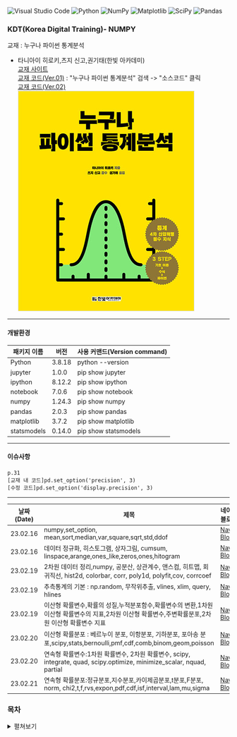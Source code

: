 ![Visual Studio Code](https://img.shields.io/badge/Visual%20Studio%20Code-0078d7.svg?style=for-the-badge&logo=visual-studio-code&logoColor=white)
![Python](https://img.shields.io/badge/python-3670A0?style=for-the-badge&logo=python&logoColor=ffdd54)
![NumPy](https://img.shields.io/badge/numpy-%23013243.svg?style=for-the-badge&logo=numpy&logoColor=white)
![Matplotlib](https://img.shields.io/badge/Matplotlib-%23ffffff.svg?style=for-the-badge&logo=Matplotlib&logoColor=black)
![SciPy](https://img.shields.io/badge/SciPy-%230C55A5.svg?style=for-the-badge&logo=scipy&logoColor=%white)
![Pandas](https://img.shields.io/badge/pandas-%23150458.svg?style=for-the-badge&logo=pandas&logoColor=white)

### KDT(Korea Digital Training)- NUMPY

교재 : 누구나 파이썬 통계분석

- 타니아이 히로키,츠지 신고,권기태(한빛 아카데미)  
[교재 사이트](https://www.hanbit.co.kr/store/books/look.php?p_code=B2049588591)  
[교재 코드(Ver.01)](https://www.hanbit.co.kr/support/supplement_list.html) : "누구나 파이썬 통계분석" 검색 -> "소스코드" 클릭  
[교재 코드(Ver.02)](https://github.com/ghmagazine/python_stat_sample)  
![](./image/2024-02-19-09-00-31.png)
<hr/>

#### 개발환경

| 패키지 이름 | 버전   | 사용 커맨드(Version command) |
| ----------- | ------ | ---------------------------- |
| Python      | 3.8.18 | python --version             |
| jupyter     | 1.0.0  | pip show jupyter             |
| ipython     | 8.12.2 | pip show ipython             |
| notebook    | 7.0.6  | pip show notebook            |
| numpy       | 1.24.3 | pip show numpy               |
| pandas      | 2.0.3  | pip show pandas              |
| matplotlib  | 3.7.2  | pip show matplotlib          |
| statsmodels | 0.14.0 | pip show statsmodels         |

<hr/>

#### 이슈사항

```
p.31
[교재 내 코드]pd.set_option('precision', 3)
[수정 코드]pd.set_option('display.precision', 3)
```

<hr/>   
   
|날짜(Date) | 제목 | 네이버 블로그 | 관련 디렉토리 |
| --------  | ---  | -----------| ------------|
| 23.02.16  | numpy,set_option, mean,sort,median,var,square,sqrt,std,ddof  | [Naver Blog](https://blog.naver.com/mathnoah/223355550422)         | Source/notebook/chap01,chap02.ipynb   |
| 23.02.16  | 데이터 정규화, 히스토그램, 상자그림, cumsum, linspace,arange,ones_like,zeros,ones,hitogram | [Naver Blog](https://blog.naver.com/mathnoah/223355691981)         | Source/notebook/chap02.ipynb   |
| 23.02.19  | 2차원 데이터 정리,numpy, 공분산, 상관계수, 앤스컴, 히트맵, 회귀직선, hist2d, colorbar, corr, poly1d, polyfit,cov, corrcoef | [Naver Blog](https://blog.naver.com/mathnoah/223358054171)         | Source/notebook/chap03.ipynb   |
| 23.02.19 |추측통계의 기본 : np.random, 무작위추출, vlines, xlim, query, hlines | [Naver Blog](https://blog.naver.com/mathnoah/223358227791) | Source/notebook/chap04.ipynb |
| 23.02.19 | 이산형 확률변수,확률의 성질,누적분포함수,확률변수의 변환,1차원 이산형 확률변수의 지표,2차원 이산형 확률변수,주변확률분포,2차원 이산형 확률변수 지표| [Naver Blog](https://blog.naver.com/mathnoah/223358353805) | Source/notebook/chap05.ipynb |
| 23.02.20 |이산형 확률분포 : 베르누이 분포, 이항분포, 기하분포, 포아송 분포,scipy,stats,bernoulli,pmf,cdf,comb,binom,geom,poisson | [Naver Blog](https://blog.naver.com/mathnoah/223359288510) | Source/notebook/chap06.ipynb |
| 23.02.20 | 연속형 확률변수:1차원 확률변수, 2차원 확률변수, scipy, integrate, quad, scipy.optimize, minimize_scalar, nquad, partial| [Naver Blog](https://blog.naver.com/mathnoah/223359449665) | Source/notebook/chap07.ipynb |
| 23.02.21 |연속형 확률분포:정규분포,지수분포,카이제곱분포,t분포,F분포, norm, chi2,t,f,rvs,expon,pdf,cdf,isf,interval,lam,mu,sigma | [Naver Blog](https://blog.naver.com/mathnoah/223360326566) | Source/notebook/chap08.ipynb |

### 목차

<details>
  <summary>
    펼쳐보기
  </summary>
  
  - 1장 데이터   
  - 1.1 데이터의 크기   
  - 1.2 변수의 종류   
    - 1.2.1 질적 변수와 양적 변수   
    - 1.2.2 척도 수준   
    - 1.2.3 이산형 변수와 연속형 변수   
- 2장 1차원 데이터 정리   
  - 2.1 데이터 중심의 지표
    - 2.1.1 평균값
    - 2.1.2 중앙값
    - 2.1.3 최빈값
  - 2.2 데이터의 산포도 지표
    - 2.2.1 분산과 표준편차
    - 2.2.2 범위와 사분위 범위
    - 2.2.3 데이터의 지표 정리
  - 2.3 데이터의 정규화
    - 2.3.1 표준화
    - 2.3.2 편찻값
  - 2.4 1차원 데이터의 시각화
    - 2.4.1 도수분포표
    - 2.4.2 히스토그램
    - 2.4.3 상자그림
- 3장 2차원 데이터 정리
  - 3.1 두 데이터 사이의 관계를 나타내는 지표
    - 3.1.1 공분산
    - 3.1.2 상관계수
  - 3.2 2차원 데이터의 시각화
    - 3.2.1 산점도
    - 3.2.2 회귀직선
    - 3.2.3 히트맵
  - 3.3 앤스컴의 예
- 4장 추측통계의 기본
  - 4.1 모집단과 표본
    - 4.1.1 표본추출 방법
  - 4.2 확률 모형
    - 4.2.1 확률의 기본
    - 4.2.2 확률분포
  - 4.3 추측통계의 확률
  - 4.4 이제부터 배울 내용
- 5장 이산형 확률변수
  - 5.1 1차원 이산형 확률변수
    - 5.1.1 1차원 이산형 확률변수의 정의
    - 5.1.2 1차원 이산형 확률변수의 지표
  - 5.2 2차원 이산형 확률변수
    - 5.2.1 2차원 이산형 확률변수의 정의
    - 5.2.2 2차원 이산형 확률변수의 지표
- 6장 대표적인 이산형 확률분포
  - 6.1 베르누이 분포
  - 6.2 이항분포
  - 6.3 기하분포
  - 6.4 포아송 분포
- 7장 연속형 확률변수
  - 7.1 1차원 연속형 확률변수
    - 7.1.1 1차원 연속형 확률변수의 정의
    - 7.1.2 1차원 연속형 확률변수의 지표
  - 7.2 2차원 연속형 확률변수
    - 7.2.1 2차원 연속형 확률변수의 정의
    - 7.2.2 2차원 연속형 확률변수의 지표
- 8장 대표적인 연속형 확률분포
  - 8.1 정규분포
  - 8.2 지수분포
  - 8.3 카이제곱분포
  - 8.4 t 분포
  - 8.5 F 분포
- 9장 독립동일분포
  - 9.1 독립성
    - 9.1.1 독립성의 정의
    - 9.1.2 독립성과 무상관성
  - 9.2 합의 분포
    - 9.2.1 정규분포의 합의 분포
    - 9.2.2 포아송 분포의 합의 분포
    - 9.2.3 베르누이 분포의 합의 분포
  - 9.3 표본평균의 분포
    - 9.3.1 정규분포의 표본평균 분포
    - 9.3.2 포아송 분포의 표본평균 분포
    - 9.3.3 중심극한정리
    - 9.3.4 대수의 법칙
- 10장 통계적 추정
  - 10.1 점추정
    - 10.1.1 모평균의 점추정
    - 10.1.2 모분산의 점추정
    - 10.1.3 정리
  - 10.2 구간추정
    - 10.2.1 정규분포의 모평균 구간추정 : 모분산을 알고 있는 경우
    - 10.2.2 정규분포의 모분산 구간추정
    - 10.2.3 정규분포의 모평균 구간추정 : 모분산을 모르는 경우
    - 10.2.4 베르누이 분포의 모평균 구간추정
    - 10.2.5 포아송 분포의 모평균 신뢰구간
- 11장 통계적 가설검정
  - 11.1 통계적 가설검정
    - 11.1.1 통계적 가설검정의 기본
    - 11.1.2 단측검정과 양측검정
    - 11.1.3 가설검정의 두 가지 오류
  - 11.2 기본적인 가설검정
    - 11.2.1 정규분포의 모평균에 대한 검정 : 모분산을 알고 있는 경우
    - 11.2.2 정규분포의 모분산에 대한 검정
    - 11.2.3 정규분포의 모평균에 대한 검정 : 모분산을 모르는 경우
  - 11.3 2표본 문제에 관한 가설검정
    - 11.3.1 대응비교 t 검정
    - 11.3.2 독립비교 t 검정
    - 11.3.3 윌콕슨의 부호순위검정
    - 11.3.4 만∙위트니의 U 검정
    - 11.3.5 카이제곱검정
- 12장 회귀분석
  - 12.1 단순회귀모형
    - 12.1.1 회귀분석에서의 가설
    - 12.1.2 statsmodels에 의한 회귀분석
    - 12.1.3 회귀계수
  - 12.2 중회귀모형
    - 12.2.1 회귀계수
    - 12.2.2 가변수
  - 12.3 모형의 선택
    - 12.3.1 결정계수
    - 12.3.2 조정결정계수
    - 12.3.3 F 검정
    - 12.3.4 최대로그우도와 AIC
  - 12.4 모형의 타당성
    - 12.4.1 정규성 검정
    - 12.4.2 더빈-왓슨비
    - 12.4.3 다중공선성
</details>

</div>
